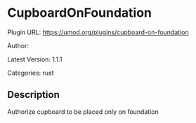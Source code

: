 # CupboardOnFoundation

Plugin URL: https://umod.org/plugins/cupboard-on-foundation

Author: 

Latest Version: 1.1.1

Categories: rust

## Description

Authorize cupboard to be placed only on foundation
